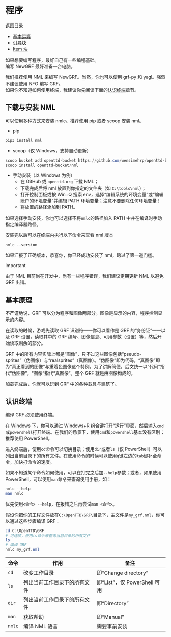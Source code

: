 # 程序

[返回目录](./catalogue.md)

- [基本运算](./code_functions.md)
- [引导块](./code_header.md)
- [Item 块](./code_item.md)

如果想要编写程序，最好自己有一些编程基础。\
编写 NewGRF 最好准备一台电脑。

我们推荐使用 NML 来编写 NewGRF。当然，你也可以使用 grf-py 和 yagl。强烈不建议使用 NFO 编写 GRF。\
如果你不知道如何使用终端，我建议你先阅读下面的[认识终端](#认识终端)章节。

## 下载与安装 NML

可以使用多种方式来安装 nmlc。推荐使用 pip 或者 scoop 安装 nml。

- pip

```bash
pip3 install nml
```

- scoop（仅 Windows，支持自动更新）

```powershell
scoop bucket add openttd-bucket https://github.com/wensimehrp/openttd-bucket
scoop install openttd-bucket/nml
```

- 手动安装（以 Windows 为例）
  - 在 GitHub 或 `openttd.org` 下载 NML；
  - 下载完成后将 nml 放置到你指定的文件夹（如 `C:\tools\nml`）；
  - 打开控制面板或按 Win+Q 搜索 env，选择“编辑系统的环境变量”或“编辑账户的环境变量”并编辑 PATH 环境变量；注意不要删除任何环境变量！
  - 将放置的路径添加到 PATH。

如果选择手动安装，你也可以选择不将`nmlc`的路径加入 PATH 中并在编译时手动指定编译器路径。

安装完以后可以在终端内执行以下命令来查看 nml 版本

```powershell
nmlc --version
```

如果汇报了正确版本，恭喜你，你已经成功安装了 nml，跨过了第一道门槛。

> [!IMPORTANT]
> 由于 NML 目前尚在开发中，尚有一些程序错误，我们建议定期更新 NML 以避免 GRF 出错。

## 基本原理

不严谨地说，GRF 可以分为程序和图像两部分。图像是显示的内容，程序控制显示的内容。

在读取的时候，游戏先读取 GRF 识别符——你可以看作是 GRF 的“身份证”——以及 GRF 设置，读取其中的 GRF 编号、图像信息、可用参数（设置）等，然后开始读取剩余的部分。

GRF 中的所有内容实际上都是“图像”，只不过这些图像包括“pseudo-sprites”（伪图像）与“realsprites”（真图像）。“伪图像”即为代码，“真图像”即为“真正看到的图像”与重着色图像这个特例。为了讲解简便，后文统一以“代码”指代“伪图像”，“图像”指代“真图像”。整个 GRF 就是由图像构成的。

加载完成后，你就可以玩到 GRF 中的各种载具与建筑了。

## 认识终端

编译 GRF 必须使用终端。

在 Windows 下，你可以通过 Windows+R 组合键打开“运行”界面，然后输入`cmd`或`powershell`打开终端。在我们的场景下，使用`cmd`和`powershell`基本没有区别；推荐使用 PowerShell。

进入终端后，使用`cd`命令可以切换目录；使用`dir`或者`ls`（仅 PowerShell）可以列出当前目录下的所有文件。在使用命令的时候可以使用`q`键左边的`tab`键补全命令，加快打命令的速度。

如果不知道某个命令如何使用，可以在打完之后加`--help`参数；或者，如果使用 PowerShell，可以使用`man`命令来查询使用手册，如：

```powershell
nmlc --help
man nmlc
```

优先使用`<命令> --help`，在报错之后再尝试`man <命令>`。

假设你把你的工程文件放在`C:\OpenTTD\GRF\`目录下，主文件是`my_grf.nml`，你可以通过这些步骤编译 GRF：

```powershell
cd C:\OpenTTD\GRF
# 可选项，使用ls命令来查询当前目录的所有文件
ls
# 编译 GRF
nmlc my_grf.nml
```

| 命令   | 作用                         | 备注                        |
|--------|----------------------------|----------------------------|
| `cd`   | 改变工作目录                 | 即“Change directory”        |
| `ls`   | 列出当前工作目录下的所有文件 | 即“List”，仅 PowerShell 可用 |
| `dir`  | 列出当前工作目录下的所有文件 | 即“Directory”               |
| `man`  | 获取帮助                     | 即“Manual”                  |
| `nmlc` | 编译 NML 语言                | 需要事前安装                |
